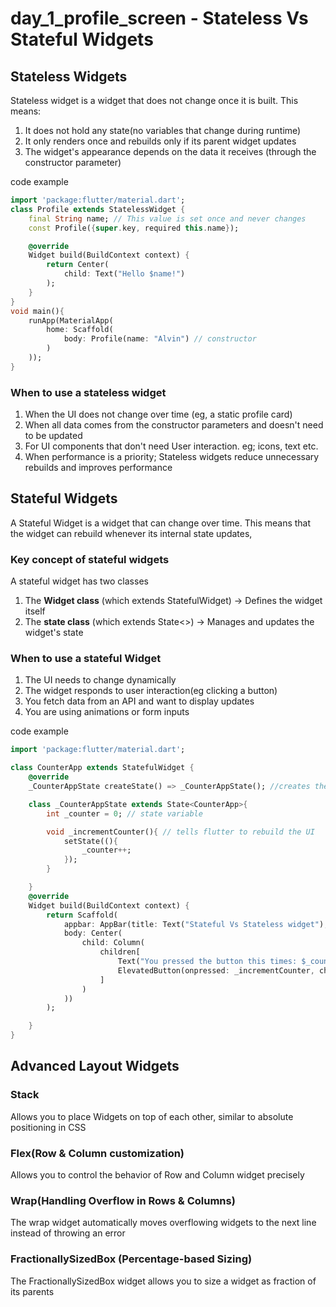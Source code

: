 # day_1_profile_screen - Stateless Vs Stateful Widgets

## Stateless Widgets

Stateless widget is a widget that does not change once it is built. This means:
1. It does not hold any state(no variables that change during runtime)
2. It only renders once and rebuilds only if its parent widget updates
3. The widget's appearance depends on the data it receives (through the constructor parameter)

code example
```dart 
import 'package:flutter/material.dart';
class Profile extends StatelessWidget {
    final String name; // This value is set once and never changes
    const Profile({super.key, required this.name});

    @override
    Widget build(BuildContext context) {
        return Center(
            child: Text("Hello $name!")
        );
    }
}
void main(){
    runApp(MaterialApp(
        home: Scaffold(
            body: Profile(name: "Alvin") // constructor
        )
    ));
}
```

### When to use a stateless widget
1. When the UI does not change over time (eg, a static profile card)
2. When all data comes from the constructor parameters and doesn't need to be updated
3. For UI components that don't need User interaction. eg; icons, text etc.
4. When performance is a priority; Stateless widgets reduce unnecessary rebuilds and improves performance

## Stateful Widgets
A Stateful Widget is a widget that can change over time. This means that the widget can rebuild whenever its internal state updates,

### Key concept of stateful widgets
A stateful widget has two classes
1. The **Widget class** (which extends StatefulWidget) -> Defines the widget itself
2. The **state class** (which extends State<>) -> Manages and updates the widget's state

### When to use a stateful Widget
1. The UI needs to change dynamically
2. The widget responds to user interaction(eg clicking a button)
3. You fetch data from an API and want to display updates
4. You are using animations or form inputs

code example
```dart
import 'package:flutter/material.dart';

class CounterApp extends StatefulWidget {
    @override
    _CounterAppState createState() => _CounterAppState(); //creates the state object

    class _CounterAppState extends State<CounterApp>{
        int _counter = 0; // state variable

        void _incrementCounter(){ // tells flutter to rebuild the UI
            setState((){
                _counter++;
            });
        }

    }
    @override 
    Widget build(BuildContext context) {
        return Scaffold(
            appbar: AppBar(title: Text("Stateful Vs Stateless widget"),
            body: Center(
                child: Column(
                    children[
                        Text("You pressed the button this times: $_counter"),
                        ElevatedButton(onpressed: _incrementCounter, child: Text("Increase Counter"))
                    ]
                )
            ))
        );

    }
}
```

## Advanced Layout Widgets
### Stack 
Allows you to place Widgets on top of each other, similar to absolute positioning in CSS

### Flex(Row & Column customization)
Allows you to control the behavior of Row and Column widget precisely

### Wrap(Handling Overflow in Rows & Columns)
The wrap widget automatically moves overflowing widgets to the next line instead of throwing an error

### FractionallySizedBox (Percentage-based Sizing)
The FractionallySizedBox widget allows you to size a widget as fraction of its parents 
